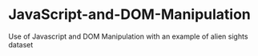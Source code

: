 # JavaScript-and-DOM-Manipulation

Use of Javascript and DOM Manipulation with an example of alien sights dataset

